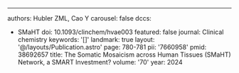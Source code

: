 ---
authors: Hubler ZML, Cao Y
carousel: false
dccs:
- SMaHT
doi: 10.1093/clinchem/hvae003
featured: false
journal: Clinical chemistry
keywords: '[]'
landmark: true
layout: '@/layouts/Publication.astro'
page: 780-781
pii: '7660958'
pmid: 38692657
title: The Somatic Mosaicism across Human Tissues (SMaHT) Network, a SMART Investment?
volume: '70'
year: 2024
